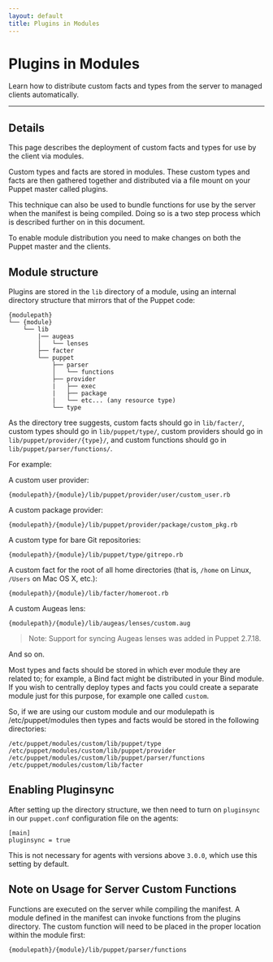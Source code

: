 ```yaml
---
layout: default
title: Plugins in Modules
---
```


Plugins in Modules
==================

Learn how to distribute custom facts and types from the server
to managed clients automatically.

* * *

Details
-------

This page describes the deployment of custom facts and types for
use by the client via modules.

Custom types and facts are stored in modules. These custom types and facts are
then gathered together and distributed via a file mount on your
Puppet master called plugins.

This technique can also be used to bundle functions for use by the
server when the manifest is being compiled. Doing so is a two step
process which is described further on in this document.

To enable module distribution you need to make changes on both the
Puppet master and the clients.

## Module structure

Plugins are stored in the `lib` directory of a module, using an internal directory structure that mirrors that of the Puppet code:

    {modulepath}
    └── {module}
        └── lib
            |── augeas
            │   └── lenses
            ├── facter
            └── puppet
                ├── parser
                │   └── functions
                ├── provider
                |   ├── exec
                |   ├── package
                |   └── etc... (any resource type)
                └── type


As the directory tree suggests, custom facts should go in `lib/facter/`, custom types should go in `lib/puppet/type/`, custom providers should go in `lib/puppet/provider/{type}/`, and custom functions should go in `lib/puppet/parser/functions/`. 

For example:

A custom user provider:

    {modulepath}/{module}/lib/puppet/provider/user/custom_user.rb

A custom package provider: 

    {modulepath}/{module}/lib/puppet/provider/package/custom_pkg.rb

A custom type for bare Git repositories:

    {modulepath}/{module}/lib/puppet/type/gitrepo.rb

A custom fact for the root of all home directories (that is, `/home` on Linux, `/Users` on Mac OS X, etc.): 

    {modulepath}/{module}/lib/facter/homeroot.rb

A custom Augeas lens:

    {modulepath}/{module}/lib/augeas/lenses/custom.aug

> Note: Support for syncing Augeas lenses was added in Puppet 2.7.18.

And so on. 

Most types and facts should be stored in which ever module they are related to;
for example, a Bind fact might be distributed in your Bind module.  If you wish to centrally
deploy types and facts you could create a separate module just for this purpose, for example
one called `custom`.  

So, if we are using our custom module and our modulepath is
/etc/puppet/modules then types and facts would be stored in the
following directories:

    /etc/puppet/modules/custom/lib/puppet/type
    /etc/puppet/modules/custom/lib/puppet/provider
    /etc/puppet/modules/custom/lib/puppet/parser/functions
    /etc/puppet/modules/custom/lib/facter

## Enabling Pluginsync

After setting up the directory structure, we then need to turn on `pluginsync` in our `puppet.conf` configuration file on the agents:

    [main]
    pluginsync = true

This is not necessary for agents with versions above `3.0.0`, which use this setting by default.

## Note on Usage for Server Custom Functions

Functions are executed on the server while compiling the manifest.
A module defined in the manifest can invoke functions from the
plugins directory. The custom function will need to be placed in
the proper location within the module first:

    {modulepath}/{module}/lib/puppet/parser/functions
